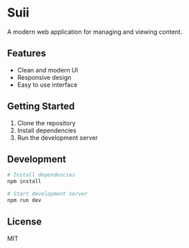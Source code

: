 # Suii

A modern web application for managing and viewing content.

## Features

- Clean and modern UI
- Responsive design
- Easy to use interface

## Getting Started

1. Clone the repository
2. Install dependencies
3. Run the development server

## Development

```bash
# Install dependencies
npm install

# Start development server
npm run dev
```

## License

MIT 